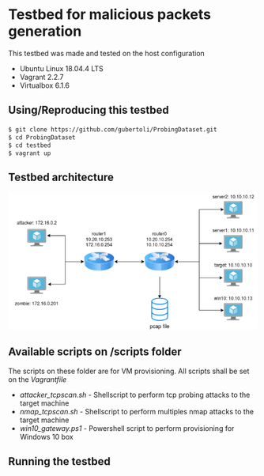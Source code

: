 # Testbed for malicious packets generation

This testbed was made and tested on the host configuration
- Ubuntu Linux 18.04.4 LTS
- Vagrant 2.2.7
- Virtualbox 6.1.6

## Using/Reproducing this testbed

```
$ git clone https://github.com/gubertoli/ProbingDataset.git
$ cd ProbingDataset
$ cd testbed
$ vagrant up
```

## Testbed architecture
![Testbed architecture](images/testbed.png)


## Available scripts on /scripts folder

The scripts on these folder are for VM provisioning. All scripts shall be set on the *Vagrantfile*

- *attacker_tcpscan.sh* - Shellscript to perform tcp probing attacks to the target machine
- *nmap_tcpscan.sh* - Shellscript to perform multiples nmap attacks to the target machine
- *win10_gateway.ps1* - Powershell script to perform provisioning for Windows 10 box

## Running the testbed

